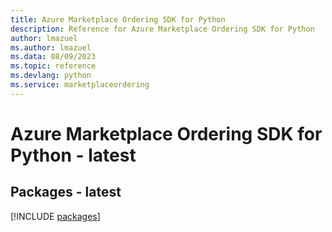 ```yaml
---
title: Azure Marketplace Ordering SDK for Python
description: Reference for Azure Marketplace Ordering SDK for Python
author: lmazuel
ms.author: lmazuel
ms.data: 08/09/2023
ms.topic: reference
ms.devlang: python
ms.service: marketplaceordering
---
```

# Azure Marketplace Ordering SDK for Python - latest
## Packages - latest
[!INCLUDE [packages](marketplace-ordering-index.md)]